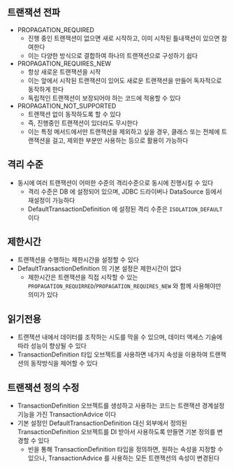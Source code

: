 ## 트랜잭션 전파

* PROPAGATION_REQUIRED
  * 진행 중인 트랜잭션이 없으면 새로 시작하고, 이미 시작된 틀내잭션이 있으면 참여한다
  * 이는 다양한 방식으로 결합하여 하나의 트랜잭션으로 구성하기 쉽다
* PROPAGATION_REQUIRES_NEW
  * 항상 새로운 트랜잭션을 시작
  * 이는 앞에서 시작된 트랜잭션이 있어도 새로운 트랜잭션을 만들어 독자적으로 동작하게 한다
  * 독립적인 트랜잭션이 보장되어야 하는 코드에 적용할 수 있다
* PROPAGATION_NOT_SUPPORTED
  * 트랜잭션 없이 동작하도록 할 수 있다
  * 즉, 진행중인 트랜잭션이 있더라도 무시한다
  * 이는 특정 메서드에서만 트랜잭션을 제외하고 싶을 경우, 클래스 또는 전체에 트랜잭션을 걸고, 제외한 부분만 사용하는 등으로 활용이 가능하다

## 격리 수준

* 동시에 여러 트랜잭션이 어떠한 수준의 격리수준으로 동시에 진행시킬 수 있다
  * 격리 수준은 DB 에 설정되어 있으며, JDBC 드라이버나 DataSource 등에서 재설정이 가능하다
  * DefaultTransactionDefinition 에 설정된 격리 수준은 `ISOLATION_DEFAULT` 이다

## 제한시간

* 트랜잭션을 수행하는 제한시간을 설정할 수 있다
* DefaultTransactionDefinition 의 기본 설정은 제한시간이 없다
  * 제한시간은 트랜잭션을 직접 시작할 수 있는 `PROPAGATION_REQUIRRED`/`PROPAGATION_REQUIRES_NEW` 와 함께 사용해야만 의미가 있다

## 읽기전용

* 트랜잭션 내에서 데이터를 조작하는 시도를 막을 수 있으며, 데이터 액세스 기술에 따라 성능이 향상될 수 있다
* TransactionDefinition 타입 오브젝트를 사용하면 네가지 속성을 이용하여 트랜잭션의 동작방식을 제어할 수 있다

## 트랜잭션 정의 수정

* TransactionDefinition 오브젝트를 생성하고 사용하는 코드는 트랜잭션 경계설정 기능을 가진 TransactionAdvice 이다
* 기본 설정인 DefaultTransactionDefinition 대신 외부에서 정의된 TransactionDefinition 오브젝트를 DI 받아서 사용하도록 만들면 기본 정의를 변경할 수 있다
  * 빈을 통해 TransactionDefinition 타입을 정의하면, 원하는 속성을 지정할 수 있으나, TransactionAdvice 를 사용하는 모든 트랜잭션의 속성이 변경된다
